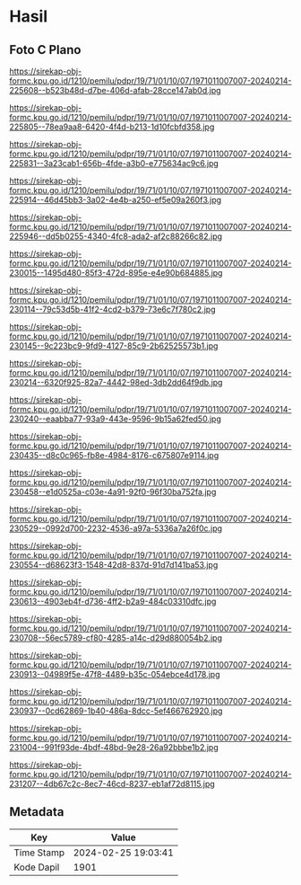 # Hasil

## Foto C Plano

https://sirekap-obj-formc.kpu.go.id/1210/pemilu/pdpr/19/71/01/10/07/1971011007007-20240214-225608--b523b48d-d7be-406d-afab-28cce147ab0d.jpg

https://sirekap-obj-formc.kpu.go.id/1210/pemilu/pdpr/19/71/01/10/07/1971011007007-20240214-225805--78ea9aa8-6420-4f4d-b213-1d10fcbfd358.jpg

https://sirekap-obj-formc.kpu.go.id/1210/pemilu/pdpr/19/71/01/10/07/1971011007007-20240214-225831--3a23cab1-656b-4fde-a3b0-e775634ac9c6.jpg

https://sirekap-obj-formc.kpu.go.id/1210/pemilu/pdpr/19/71/01/10/07/1971011007007-20240214-225914--46d45bb3-3a02-4e4b-a250-ef5e09a260f3.jpg

https://sirekap-obj-formc.kpu.go.id/1210/pemilu/pdpr/19/71/01/10/07/1971011007007-20240214-225946--dd5b0255-4340-4fc8-ada2-af2c88266c82.jpg

https://sirekap-obj-formc.kpu.go.id/1210/pemilu/pdpr/19/71/01/10/07/1971011007007-20240214-230015--1495d480-85f3-472d-895e-e4e90b684885.jpg

https://sirekap-obj-formc.kpu.go.id/1210/pemilu/pdpr/19/71/01/10/07/1971011007007-20240214-230114--79c53d5b-41f2-4cd2-b379-73e6c7f780c2.jpg

https://sirekap-obj-formc.kpu.go.id/1210/pemilu/pdpr/19/71/01/10/07/1971011007007-20240214-230145--9c223bc9-9fd9-4127-85c9-2b62525573b1.jpg

https://sirekap-obj-formc.kpu.go.id/1210/pemilu/pdpr/19/71/01/10/07/1971011007007-20240214-230214--6320f925-82a7-4442-98ed-3db2dd64f9db.jpg

https://sirekap-obj-formc.kpu.go.id/1210/pemilu/pdpr/19/71/01/10/07/1971011007007-20240214-230240--eaabba77-93a9-443e-9596-9b15a62fed50.jpg

https://sirekap-obj-formc.kpu.go.id/1210/pemilu/pdpr/19/71/01/10/07/1971011007007-20240214-230435--d8c0c965-fb8e-4984-8176-c675807e9114.jpg

https://sirekap-obj-formc.kpu.go.id/1210/pemilu/pdpr/19/71/01/10/07/1971011007007-20240214-230458--e1d0525a-c03e-4a91-92f0-96f30ba752fa.jpg

https://sirekap-obj-formc.kpu.go.id/1210/pemilu/pdpr/19/71/01/10/07/1971011007007-20240214-230529--0992d700-2232-4536-a97a-5336a7a26f0c.jpg

https://sirekap-obj-formc.kpu.go.id/1210/pemilu/pdpr/19/71/01/10/07/1971011007007-20240214-230554--d68623f3-1548-42d8-837d-91d7d141ba53.jpg

https://sirekap-obj-formc.kpu.go.id/1210/pemilu/pdpr/19/71/01/10/07/1971011007007-20240214-230613--4903eb4f-d736-4ff2-b2a9-484c03310dfc.jpg

https://sirekap-obj-formc.kpu.go.id/1210/pemilu/pdpr/19/71/01/10/07/1971011007007-20240214-230708--56ec5789-cf80-4285-a14c-d29d880054b2.jpg

https://sirekap-obj-formc.kpu.go.id/1210/pemilu/pdpr/19/71/01/10/07/1971011007007-20240214-230913--04989f5e-47f8-4489-b35c-054ebce4d178.jpg

https://sirekap-obj-formc.kpu.go.id/1210/pemilu/pdpr/19/71/01/10/07/1971011007007-20240214-230937--0cd62869-1b40-486a-8dcc-5ef466762920.jpg

https://sirekap-obj-formc.kpu.go.id/1210/pemilu/pdpr/19/71/01/10/07/1971011007007-20240214-231004--991f93de-4bdf-48bd-9e28-26a92bbbe1b2.jpg

https://sirekap-obj-formc.kpu.go.id/1210/pemilu/pdpr/19/71/01/10/07/1971011007007-20240214-231207--4db67c2c-8ec7-46cd-8237-eb1af72d8115.jpg


## Metadata

| Key        | Value               |
| ---------- | ------------------- |
| Time Stamp | 2024-02-25 19:03:41 |
| Kode Dapil | 1901                |



